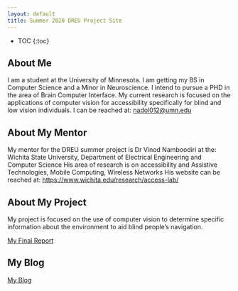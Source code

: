 ```yaml
---
layout: default
title: Summer 2020 DREU Project Site
---
```


* TOC
{:toc}

## About Me

I am a student at the University of Minnesota. I am getting my BS in Computer Science and a Minor in Neuroscience. I intend to pursue a PHD in the area of Brain Computer Interface. My current research is focused on the applications of computer vision for accessibility specifically for blind and low vision individuals.
I can be reached at: nadol012@umn.edu


## About My Mentor
My mentor for the DREU summer project is Dr Vinod Namboodiri at the: Wichita State University, Department of Electrical Engineering and Computer Science
His area of research is on accessibility and Assistive Technologies, Mobile Computing, Wireless Networks
His website can be reached at: https://www.wichita.edu/research/access-lab/


## About My Project
My project is focused on the use of computer vision to determine specific information about the environment to aid blind people’s navigation.


[My Final Report]("finalreport.pdf")

## My Blog

[My Blog](blog.html)
